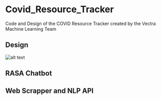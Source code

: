 # Covid_Resource_Tracker
Code and Design of the COVID Resource Tracker created by the Vectra Machine Learning Team

## Design

![alt text](https://github.com/VectraML/Covid_Resource_Tracker/blob/Main/source/COVID_Tracker.png?raw=true)

## RASA Chatbot


## Web Scrapper and NLP API
